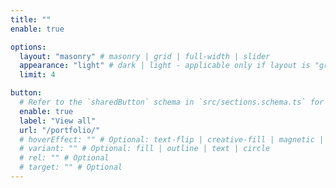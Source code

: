 ```yaml
---
title: ""
enable: true

options:
  layout: "masonry" # masonry | grid | full-width | slider
  appearance: "light" # dark | light - applicable only if layout is "grid"
  limit: 4

button:
  # Refer to the `sharedButton` schema in `src/sections.schema.ts` for all available configuration options (e.g., enable, label, url, hoverEffect, variant, icon, tag, rel, class, target, etc.)
  enable: true
  label: "View all"
  url: "/portfolio/"
  # hoverEffect: "" # Optional: text-flip | creative-fill | magnetic | magnetic-text-flip
  # variant: "" # Optional: fill | outline | text | circle
  # rel: "" # Optional
  # target: "" # Optional
---
```


